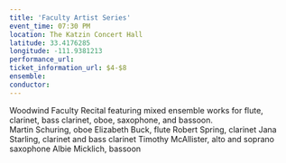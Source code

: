 ```yaml
---
title: 'Faculty Artist Series'
event_time: 07:30 PM
location: The Katzin Concert Hall
latitude: 33.4176285
longitude: -111.9381213
performance_url: 
ticket_information_url: $4-$8
ensemble: 
conductor: 
---
```

Woodwind Faculty Recital featuring mixed ensemble works for flute, clarinet, bass clarinet, oboe, saxophone, and bassoon.  
Martin Schuring, oboe
Elizabeth Buck, flute
Robert Spring, clarinet
Jana Starling, clarinet and bass clarinet
Timothy McAllister, alto and soprano saxophone
Albie Micklich, bassoon